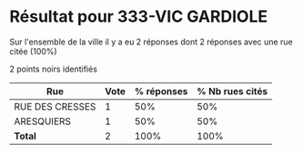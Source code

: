 # Résultat pour 333-VIC GARDIOLE

Sur l'ensemble de la ville il y a eu 2 réponses dont 2 réponses avec une rue citée (100%)

2 points noirs identifiés

| Rue | Vote | % réponses | % Nb rues cités|
|-----|------|------------|----------------|
| RUE DES CRESSES | 1 | 50% | 50%|
| ARESQUIERS | 1 | 50% | 50%|
| **Total** | 2 | 100% | 100%|
